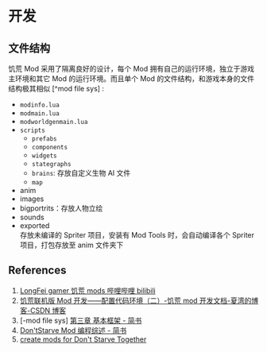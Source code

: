 # 开发

## 文件结构

饥荒 Mod 采用了隔离良好的设计，每个 Mod 拥有自己的运行环境，独立于游戏主环境和其它 Mod 的运行环境。而且单个 Mod 的文件结构，和游戏本身的文件结构极其相似 [^mod file sys] :

- `modinfo.lua`
- `modmain.lua`
- `modworldgenmain.lua`
- `scripts`
  - `prefabs`
  - `components`
  - `widgets`
  - `stategraphs`
  - `brains`: 存放自定义生物 AI 文件
  - `map`
- anim
- images
- bigportrits：存放人物立绘
- sounds
- exported  
  存放未编译的 Spriter 项目，安装有 Mod Tools 时，会自动编译各个 Spriter 项目，打包存放至 anim 文件夹下

## References

1. [LongFei gamer 饥荒 mods 哔哩哔哩 bilibili](https://space.bilibili.com/19721091/channel/collectiondetail?sid=326445&ctype=0)
2. [饥荒联机版 Mod 开发——配置代码环境（二）-饥荒 mod 开发文档-夏湾的博客-CSDN 博客](https://blog.csdn.net/weixin_46068322/article/details/126087533?spm=1001.2014.3001.5502)
3. [-mod file sys] [第三章 基本框架 - 简书](https://www.jianshu.com/p/a9aa208eeee5)
4. [Don'tStarve Mod 编程综述 - 简书](https://www.jianshu.com/p/d7fe2d2117cd)
5. [create mods for Don't Starve Together](https://youtu.be/hkyxbU_OgeU)
